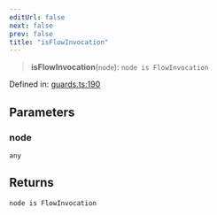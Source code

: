 ```yaml
---
editUrl: false
next: false
prev: false
title: "isFlowInvocation"
---
```


> **isFlowInvocation**(`node`): `node is FlowInvocation`

Defined in: [guards.ts:190](https://github.com/rcs-agents/rcs-lang/blob/96f7bb5710555321ae9695be4004d52239e42e7e/packages/ast/src/guards.ts#L190)

## Parameters

### node

`any`

## Returns

`node is FlowInvocation`
